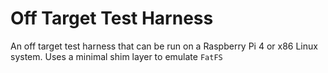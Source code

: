# Off Target Test Harness
An off target test harness that can be run on a Raspberry Pi 4 or x86 Linux system. Uses a minimal shim layer to emulate `FatFS`
